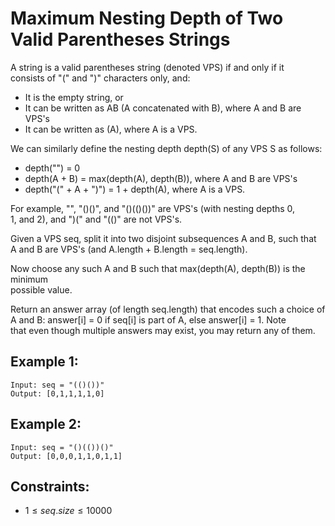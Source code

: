 # Maximum Nesting Depth of Two Valid Parentheses Strings

A string is a valid parentheses string (denoted VPS) if and only if it  
consists of "(" and ")" characters only, and:

* It is the empty string, or
* It can be written as AB (A concatenated with B), where A and B are VPS's
* It can be written as (A), where A is a VPS.

We can similarly define the nesting depth depth(S) of any VPS S as follows:

* depth("") = 0
* depth(A + B) = max(depth(A), depth(B)), where A and B are VPS's
* depth("(" + A + ")") = 1 + depth(A), where A is a VPS.

For example,  "", "()()", and "()(()())" are VPS's (with nesting depths 0,  
1, and 2), and ")(" and "(()" are not VPS's.

 

Given a VPS seq, split it into two disjoint subsequences A and B, such that  
A and B are VPS's (and A.length + B.length = seq.length).

Now choose any such A and B such that max(depth(A), depth(B)) is the minimum  
possible value.

Return an answer array (of length seq.length) that encodes such a choice of  
A and B:  answer[i] = 0 if seq[i] is part of A, else answer[i] = 1.  Note  
that even though multiple answers may exist, you may return any of them.

 

## Example 1:

    Input: seq = "(()())"
    Output: [0,1,1,1,1,0]

## Example 2:

    Input: seq = "()(())()"
    Output: [0,0,0,1,1,0,1,1]

 

## Constraints:

* $1 \le seq.size \le 10000$

